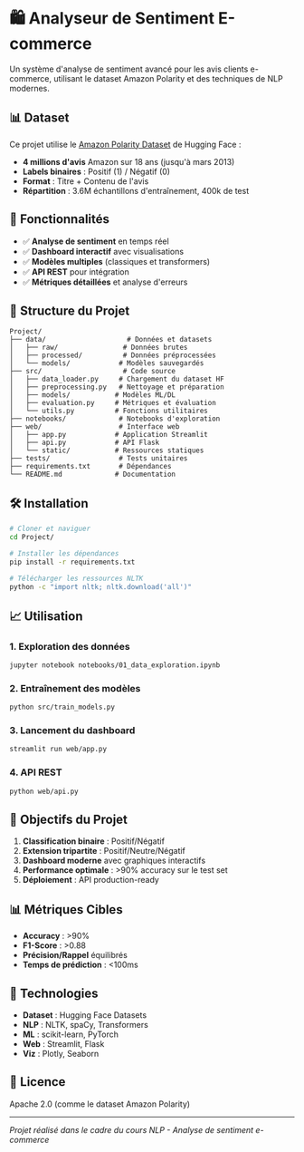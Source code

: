 # 🛍️ Analyseur de Sentiment E-commerce

Un système d'analyse de sentiment avancé pour les avis clients e-commerce, utilisant le dataset Amazon Polarity et des techniques de NLP modernes.

## 📊 Dataset

Ce projet utilise le [Amazon Polarity Dataset](https://huggingface.co/datasets/fancyzhx/amazon_polarity) de Hugging Face :
- **4 millions d'avis** Amazon sur 18 ans (jusqu'à mars 2013)
- **Labels binaires** : Positif (1) / Négatif (0)
- **Format** : Titre + Contenu de l'avis
- **Répartition** : 3.6M échantillons d'entraînement, 400k de test

## 🚀 Fonctionnalités

- ✅ **Analyse de sentiment** en temps réel
- ✅ **Dashboard interactif** avec visualisations
- ✅ **Modèles multiples** (classiques et transformers)
- ✅ **API REST** pour intégration
- ✅ **Métriques détaillées** et analyse d'erreurs

## 📁 Structure du Projet

```
Project/
├── data/                    # Données et datasets
│   ├── raw/                # Données brutes
│   ├── processed/          # Données préprocessées
│   └── models/            # Modèles sauvegardés
├── src/                    # Code source
│   ├── data_loader.py     # Chargement du dataset HF
│   ├── preprocessing.py   # Nettoyage et préparation
│   ├── models/           # Modèles ML/DL
│   ├── evaluation.py     # Métriques et évaluation
│   └── utils.py          # Fonctions utilitaires
├── notebooks/             # Notebooks d'exploration
├── web/                   # Interface web
│   ├── app.py            # Application Streamlit
│   ├── api.py            # API Flask
│   └── static/           # Ressources statiques
├── tests/                 # Tests unitaires
├── requirements.txt       # Dépendances
└── README.md             # Documentation
```

## 🛠️ Installation

```bash
# Cloner et naviguer
cd Project/

# Installer les dépendances
pip install -r requirements.txt

# Télécharger les ressources NLTK
python -c "import nltk; nltk.download('all')"
```

## 📈 Utilisation

### 1. Exploration des données
```bash
jupyter notebook notebooks/01_data_exploration.ipynb
```

### 2. Entraînement des modèles
```bash
python src/train_models.py
```

### 3. Lancement du dashboard
```bash
streamlit run web/app.py
```

### 4. API REST
```bash
python web/api.py
```

## 🎯 Objectifs du Projet

1. **Classification binaire** : Positif/Négatif
2. **Extension tripartite** : Positif/Neutre/Négatif
3. **Dashboard moderne** avec graphiques interactifs
4. **Performance optimale** : >90% accuracy sur le test set
5. **Déploiement** : API production-ready

## 📊 Métriques Cibles

- **Accuracy** : >90%
- **F1-Score** : >0.88
- **Précision/Rappel** équilibrés
- **Temps de prédiction** : <100ms

## 🔧 Technologies

- **Dataset** : Hugging Face Datasets
- **NLP** : NLTK, spaCy, Transformers
- **ML** : scikit-learn, PyTorch
- **Web** : Streamlit, Flask
- **Viz** : Plotly, Seaborn

## 📝 Licence

Apache 2.0 (comme le dataset Amazon Polarity)

---

*Projet réalisé dans le cadre du cours NLP - Analyse de sentiment e-commerce* 